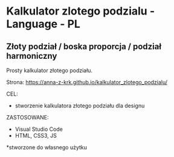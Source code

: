 # Kalkulator zlotego podzialu - Language - PL
## Złoty podział / boska proporcja / podział harmoniczny


Prosty kalkulator złotego podziału.

Strona:
https://anna-z-krk.github.io/kalkulator_zlotego_podzialu/

CEL:
- stworzenie kalkulatora złotego podziału dla designu

ZASTOSOWANE:
- Visual Studio Code
- HTML, CSS3, JS

*stworzone do własnego użytku

